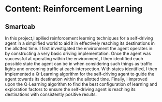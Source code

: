 # Content: Reinforcement Learning
## Smartcab

In this project,I apllied reinforcement learning techniques for a self-driving agent in a simplified world to aid it in effectively reaching its destinations in the allotted time. I first investigated the environment the agent operates in by constructing a very basic driving implementation. Once the agent was successful at operating within the environment, I then  identified each possible state the agent can be in when considering such things as traffic lights and oncoming traffic at each intersection. With states identified, I then implemented a Q-Learning algorithm for the self-driving agent to guide the agent towards its destination within the allotted time. Finally, I improved upon the Q-Learning algorithm to find the best configuration of learning and exploration factors to ensure the self-driving agent is reaching its destinations with consistently positive results.
